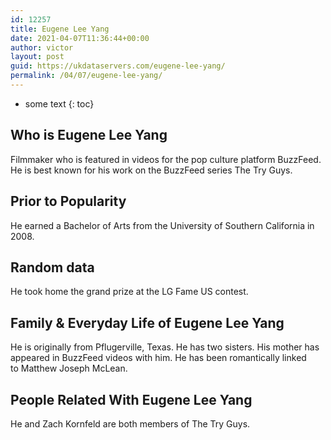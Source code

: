 ```yaml
---
id: 12257
title: Eugene Lee Yang
date: 2021-04-07T11:36:44+00:00
author: victor
layout: post
guid: https://ukdataservers.com/eugene-lee-yang/
permalink: /04/07/eugene-lee-yang/
---
```


* some text
{: toc}


## Who is Eugene Lee Yang



Filmmaker who is featured in videos for the pop culture platform BuzzFeed. He is best known for his work on the BuzzFeed series The Try Guys. 

                
                
                
## Prior to Popularity



He earned a Bachelor of Arts from the University of Southern California in 2008. 

                
                
                
## Random data



He took home the grand prize at the LG Fame US contest. 

                
                
                
## Family & Everyday Life of Eugene Lee Yang



He is originally from Pflugerville, Texas. He has two sisters. His mother has appeared in BuzzFeed videos with him. He has been romantically linked to Matthew Joseph McLean.

                
                
                
## People Related With Eugene Lee Yang



He and Zach Kornfeld are both members of The Try Guys. 

                
              
            
          
          
          